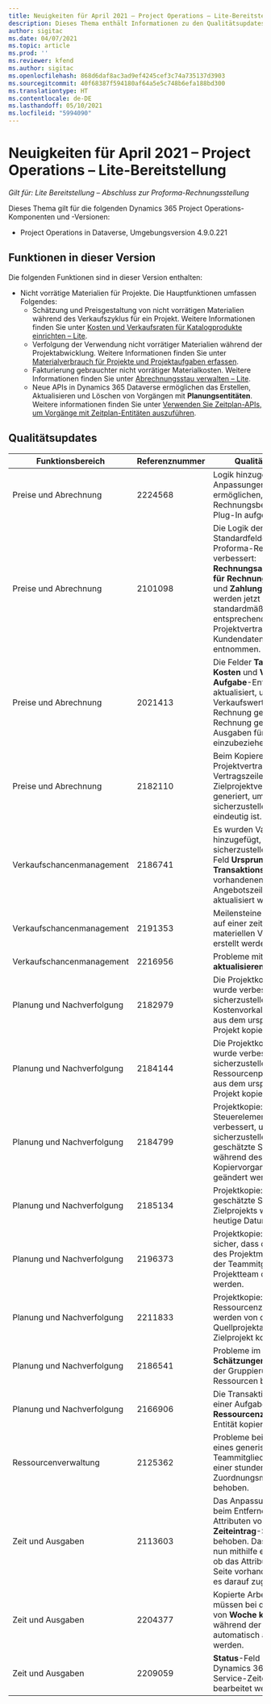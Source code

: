 ```yaml
---
title: Neuigkeiten für April 2021 – Project Operations – Lite-Bereitstellung
description: Dieses Thema enthält Informationen zu den Qualitätsupdates, die in der Version von Project Operations – Lite-Bereitstellung vom April 2021 verfügbar sind.
author: sigitac
ms.date: 04/07/2021
ms.topic: article
ms.prod: ''
ms.reviewer: kfend
ms.author: sigitac
ms.openlocfilehash: 868d6daf8ac3ad9ef4245cef3c74a735137d3903
ms.sourcegitcommit: 40f68387f594180af64a5e5c748b6efa188bd300
ms.translationtype: HT
ms.contentlocale: de-DE
ms.lasthandoff: 05/10/2021
ms.locfileid: "5994090"
---
```

# <a name="whats-new-april-2021---project-operations-lite-deployment"></a>Neuigkeiten für April 2021 – Project Operations – Lite-Bereitstellung

_Gilt für: Lite Bereitstellung – Abschluss zur Proforma-Rechnungsstellung_

Dieses Thema gilt für die folgenden Dynamics 365 Project Operations-Komponenten und -Versionen:

  - Project Operations in Dataverse, Umgebungsversion 4.9.0.221 

## <a name="features-included-in-this-release"></a>Funktionen in dieser Version

Die folgenden Funktionen sind in dieser Version enthalten:

- Nicht vorrätige Materialien für Projekte. Die Hauptfunktionen umfassen Folgendes:
  - Schätzung und Preisgestaltung von nicht vorrätigen Materialien während des Verkaufszyklus für ein Projekt. Weitere Informationen finden Sie unter [Kosten und Verkaufsraten für Katalogprodukte einrichten – Lite](../pricing-costing/set-up-cost-sales-rates-catalog-products.md).
  - Verfolgung der Verwendung nicht vorrätiger Materialien während der Projektabwicklung. Weitere Informationen finden Sie unter [Materialverbrauch für Projekte und Projektaufgaben erfassen](../../material/material-usage-log.md).
  - Fakturierung gebrauchter nicht vorrätiger Materialkosten. Weitere Informationen finden Sie unter [Abrechnungsstau verwalten – Lite](../proforma-invoicing/manage-billing-backlog-sales.md#product-billing-backlog).
  - Neue APIs in Dynamics 365 Dataverse ermöglichen das Erstellen, Aktualisieren und Löschen von Vorgängen mit **Planungsentitäten**. Weitere informationen finden Sie unter [Verwenden Sie Zeitplan-APIs, um Vorgänge mit Zeitplan-Entitäten auszuführen](../../project-management/schedule-api-preview.md).

## <a name="quality-updates"></a>Qualitätsupdates

| **Funktionsbereich** | **Referenznummer** | **Qualitätsupdate** |
| --- | --- | --- |
| Preise und Abrechnung | 2224568 | Logik hinzugefügt, um Anpassungen zu ermöglichen, bei denen das Rechnungsbestätigungs-Plug-In aufgerufen wird. |
| Preise und Abrechnung | 2101098 | Die Logik der Standardfelder für die Proforma-Rechnung wurde verbessert: **Rechnungsadresse**, **Name für Rechnungsadresse** und **Zahlungsbedingungen** werden jetzt standardmäßig aus dem entsprechenden Projektvertrags-Kundendatensatz entnommen. |
| Preise und Abrechnung | 2021413 | Die Felder **Tatsächliche Kosten** und **Vertrieb** in der **Aufgabe**-Entität wurden aktualisiert, um Verkaufswerte aus nicht in Rechnung gestellten und in Rechnung gestellten Ausgaben für Aufgaben einzubeziehen. |
| Preise und Abrechnung | 2182110 | Beim Kopieren eines Projektvertrags wird die Vertragszeilen-ID im Zielprojektvertrag neu generiert, um sicherzustellen, dass sie eindeutig ist. |
| Verkaufschancenmanagement | 2186741 | Es wurden Validierungen hinzugefügt, um sicherzustellen, dass das Feld **Ursprung** und **Transaktionstyp** nicht auf vorhandenen Angebotszeilendetails aktualisiert werden kann. |
| Verkaufschancenmanagement | 2191353 | Meilensteine dürfen nicht auf einer zeitlichen und materiellen Vertragszeile erstellt werden. |
| Verkaufschancenmanagement | 2216956 | Probleme mit **Preise aktualisieren** behoben. |
| Planung und Nachverfolgung | 2182979 | Die Projektkopierfunktion wurde verbessert, um sicherzustellen, dass die Kostenvorkalkulationszeilen aus dem ursprünglichen Projekt kopiert werden. |
| Planung und Nachverfolgung | 2184144 | Die Projektkopierfunktion wurde verbessert, um sicherzustellen, dass der Ressourcenpositionsname aus dem ursprünglichen Projekt kopiert wird. |
| Planung und Nachverfolgung | 2184799 | Projektkopie: Das Steuerelement wurde verbessert, um sicherzustellen, dass das geschätzte Startdatum während des Kopiervorgangs nicht geändert werden kann. |
| Planung und Nachverfolgung | 2185134 | Projektkopie: Das geschätzte Startdatum des Zielprojekts wird auf das heutige Datum festgelegt. |
| Planung und Nachverfolgung | 2196373 | Projektkopie: Stellen Sie sicher, dass die Datensätze des Projektmanagers und der Teammitglieder nicht im Projektteam dupliziert werden. |
| Planung und Nachverfolgung | 2211833 | Projektkopie: Ressourcenzuweisungen werden von der Quellprojektaufgabe in das Zielprojekt kopiert. |
| Planung und Nachverfolgung | 2186541 | Probleme im **Schätzungen**-Raster bei der Gruppierung nach Ressourcen behoben. |
| Planung und Nachverfolgung | 2166906 | Die Transaktionskategorie einer Aufgabe muss in die **Ressourcenzuweisung**-Entität kopiert werden. |
| Ressourcenverwaltung | 2125362 | Probleme beim Erstellen eines generischen Teammitglieds mithilfe einer stundenbasierten Zuordnungsmethode behoben. |
| Zeit und Ausgaben | 2113603 | Das Anpassungsproblem beim Entfernen von Attributen von der **Zeiteintrag**-Seite wurde behoben. Das System prüft nun mithilfe eines Skripts, ob das Attribut auf der Seite vorhanden ist, bevor es darauf zugreift. |
| Zeit und Ausgaben | 2204377 | Kopierte Arbeitszeittabellen müssen bei der Auswahl von **Woche kopieren** während der Zeiteingabe automatisch angezeigt werden. |
| Zeit und Ausgaben | 2209059 | **Status**-Feld kann für Dynamics 365 Field Service-Zeiteinträge bearbeitet werden. |
